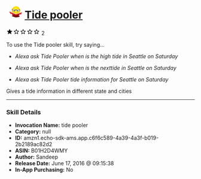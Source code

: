 # &nbsp;<img src="skill_icon" alt="Tide pooler icon" width="36"> [Tide pooler](http://alexa.amazon.com/#skills/amzn1.echo-sdk-ams.app.c6f6c589-4a39-4a3f-b019-2b2189ac82d2)
![1 stars](../../images/ic_star_black_18dp_1x.png)![1 stars](../../images/ic_star_border_black_18dp_1x.png)![1 stars](../../images/ic_star_border_black_18dp_1x.png)![1 stars](../../images/ic_star_border_black_18dp_1x.png)![1 stars](../../images/ic_star_border_black_18dp_1x.png) 2

To use the Tide pooler skill, try saying...

* *Alexa ask Tide Pooler when is the high tide in Seattle on Saturday*

* *Alexa ask Tide Pooler when is the nexttide in Seattle on Saturday*

* *Alexa ask Tide Pooler tide information for Seattle on Saturday*

Gives a tide information in different state and cities

***

### Skill Details

* **Invocation Name:** tide pooler
* **Category:** null
* **ID:** amzn1.echo-sdk-ams.app.c6f6c589-4a39-4a3f-b019-2b2189ac82d2
* **ASIN:** B01H2D4WMY
* **Author:** Sandeep
* **Release Date:** June 17, 2016 @ 09:15:38
* **In-App Purchasing:** No
